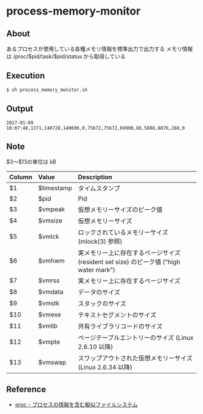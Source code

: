 # process-memory-monitor

## About

あるプロセスが使用している各種メモリ情報を標準出力で出力する
メモリ情報は /proc/\$pid/task/\$pid/status から取得している

## Execution

```bash
$ sh process_memory_monitor.sh
```

## Output

```
2017-01-09 10:07:48,1371,140728,140696,0,75672,75672,69908,88,5888,8876,288,0
```

## Note

\$3〜\$13の単位は kB

|Column| Value  |Description |
|:-----|:-------|:-----------|
|$1 | $timestamp|タイムスタンプ |
|$2 | $pid      |Pid         |
|$3 | $vmpeak   |仮想メモリーサイズのピーク値|
|$4 | $vmsize   |仮想メモリーサイズ|
|$5 | $vmlck    |ロックされているメモリーサイズ (mlock(3) 参照)|
|$6 | $vmhwm    |実メモリー上に存在するページサイズ (resident set size) のピーク値 ("high water mark")|
|$7 | $vmrss    |実メモリー上に存在するページサイズ|
|$8 | $vmdata   |データのサイズ|
|$9 | $vmstk    |スタックのサイズ|
|$10| $vmexe    |テキストセグメントのサイズ|
|$11| $vmlib    |共有ライブラリコードのサイズ|
|$12| $vmpte    |ページテーブルエントリーのサイズ (Linux 2.6.10 以降)|
|$13| $vmswap   |スワップアウトされた仮想メモリーサイズ (Linux 2.6.34 以降)|

## Reference

* [proc - プロセスの情報を含む擬似ファイルシステム  ](https://linuxjm.osdn.jp/html/LDP_man-pages/man5/proc.5.html)
